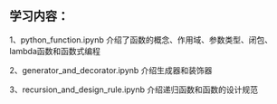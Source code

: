## 学习内容：
1、python_function.ipynb 介绍了函数的概念、作用域、参数类型、闭包、lambda函数和函数式编程

2、generator_and_decorator.ipynb 介绍生成器和装饰器

3、recursion_and_design_rule.ipynb 介绍递归函数和函数的设计规范